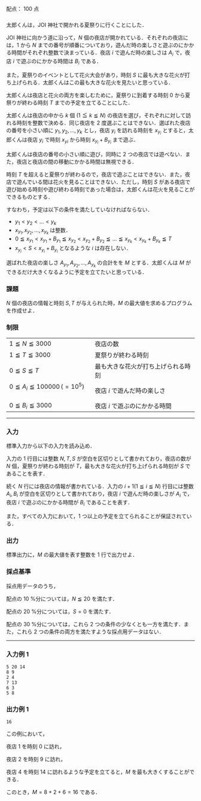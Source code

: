 配点： $100$ 点

###

太郎くんは，JOI 神社で開かれる夏祭りに行くことにした．

JOI 神社に向かう道に沿って，$N$ 個の夜店が開かれている．それぞれの夜店には，$1$ から $N$ までの番号が順番についており，遊んだ時の楽しさと遊ぶのにかかる時間がそれぞれ整数で決まっている．夜店 $i$ で遊んだ時の楽しさは $A_i$ で，夜店 $i$ で遊ぶのにかかる時間は $B_i$ である．

また，夏祭りのイベントとして花火大会があり，時刻 $S$ に最も大きな花火が打ち上げられる．太郎くんはこの最も大きな花火を見たいと思っている．

太郎くんは夜店と花火の両方を楽しむために，夏祭りに到着する時刻 $0$ から夏祭りが終わる時刻 $T$ までの予定を立てることにした．

太郎くんは夜店の中から $k$ 個 $(1 \leqq k \leqq N)$ の夜店を選び，それぞれに対して訪れる時刻を整数で決める．同じ夜店を $2$ 度選ぶことはできない．選ばれた夜店の番号を小さい順に $y_1,y_2,\ldots,y_k$ とし，夜店 $y_i$ を訪れる時刻を $x_{y_i}$ とすると，太郎くんは夜店 $y_i$ で時刻 $x_{yi}$ から時刻 $x_{y_i} + B_{y_i}$ まで遊ぶ．

太郎くんは夜店の番号の小さい順に遊び，同時に $2$ つの夜店では遊べない．また，夜店と夜店の間の移動にかかる時間は無視できる．

時刻 $T$ を超えると夏祭りが終わるので，夜店で遊ぶことはできない．また，夜店で遊んでいる間は花火を見ることはできない．ただし，時刻 $S$ がある夜店で遊び始める時刻や遊び終わる時刻であった場合は，太郎くんは花火を見ることができるものとする．

すなわち，予定は以下の条件を満たしていなければならない．

- $y_1 < y_2 < \ldots < y_k$
- $x_{y_1},x_{y_2},\ldots , x_{y_k}$ は整数．
- $0\leqq x_{y_1} < x_{y_1} + B_{y_1} \leqq x_{y_2} < x_{y_2} + B_{y_2} \leqq \ldots \leqq x_{y_k} < x_{y_k} + B_{y_k} \leqq T$
- $x_{y_i} < S < x_{y_i}+B_{y_i}$ となるような $i$ は存在しない．

選ばれた夜店の楽しさ $A_{y_1},A_{y_2},\ldots,A_{y_k}$ の合計をを $M$ とする．太郎くんは $M$ ができるだけ大きくなるように予定を立てたいと思っている．

### 課題

$N$ 個の夜店の情報と時刻 $S, T$ が与えられた時，$M$ の最大値を求めるプログラムを作成せよ．

### 制限

|||
|---|---|
|$1 \leqq N \leqq 3000$ &emsp;|夜店の数|
|$1 \leqq T \leqq 3000$ &emsp;|夏祭りが終わる時刻|
|$0 \leqq S \leqq T$ &emsp;|最も大きな花火が打ち上げられる時刻|
|$0 \leqq A_i \leqq 100000 \,(= 10^5)$ &emsp;|夜店 $i$ で遊んだ時の楽しさ|
|$0 \leqq B_i \leqq 3000$ &emsp;|夜店 $i$ で遊ぶのにかかる時間|

---

### 入力

標準入力から以下の入力を読み込め．

入力の $1$ 行目には整数 $N, T, S$ が空白を区切りとして書かれており，夜店の数が $N$ 個，夏祭りが終わる時刻が $T$，最も大きな花火が打ち上げられる時刻が $S$ であることを表す．

続く $N$ 行には夜店の情報が書かれている．入力の $i + 1 (1\leqq i \leqq N)$ 行目には整数 $A_i, B_i$ が空白を区切りとして書かれており，夜店 $i$ で遊んだ時の楽しさが $A_i$ で，夜店 $i$ で遊ぶのにかかる時間が $B_i$ であることを表す．

また，すべての入力において，$1$ つ以上の予定を立てられることが保証されている．

### 出力

標準出力に，$M$ の最大値を表す整数を $1$ 行で出力せよ．

### 採点基準

採点用データのうち，

配点の $10$ %分については，$N \leqq 20$ を満たす．

配点の $20$ %分については，$S = 0$ を満たす．

配点の $30$ %分については，これら $2$ つの条件の少なくとも一方を満たす．また，これら $2$ つの条件の両方を満たすような採点用データはない．

---

### 入力例 1

~~~
5 20 14
8 9
2 4
7 13
6 3
5 8
~~~

### 出力例 1

~~~
16
~~~

この例において，

夜店 $1$ を時刻 $0$ に訪れ，

夜店 $2$ を時刻 $9$ に訪れ，

夜店 $4$ を時刻 $14$ に訪れるような予定を立てると，$M$ を最も大きくすることができる．

このとき，$M = 8 + 2 + 6 = 16$ である．
